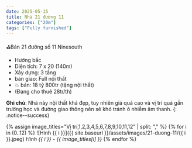 ```yaml
---
date: 2025-05-15
title: Nhà 21 đường 11 
categories: ["20m"]
tags: ["Fully furnished"]
---
```


⛳️Bán 21 đường số 11 Ninesouth

- Hướng bắc
- Diện tích: 7 x 20 (140m)
- Xây dựng: 3 tầng
- bàn giao: Full nội thất
- 💥 bán: 18 tỷ 800tr (tặng nội thất)
- (Đang cho thuê 28tr/th)

**Ghi chú**: Nhà này nội thất khá đẹp, tuy nhiên giá quá cao và vị trí quá gần trường học và đường giao thông nên sẽ khó tránh ô nhiễm âm thanh.
{: .notice--success}

{% assign image_titles="Vị trí,1,2,3,4,5,6,7,8,9,10,11,12" | split: "," %}
{% for i in (0..12) %}
![Hinh {{ i }}]({{ site.baseurl }}/assets/images/21-duong-11/{{ i }}.jpeg)
_Hinh {{ i }} - {{ image_titles[i] }}_
{% endfor %}

